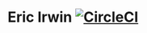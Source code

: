 # Eric Irwin [![CircleCI](https://circleci.com/gh/EIrwin/ericirwin.io/tree/master.svg?style=svg)](https://circleci.com/gh/EIrwin/ericirwin.io/tree/master)
